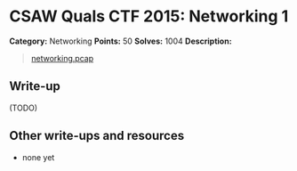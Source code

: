 # CSAW Quals CTF 2015: Networking 1

**Category:** Networking
**Points:** 50
**Solves:** 1004
**Description:** 

> [networking.pcap](networking.pcap)

## Write-up

(TODO)

## Other write-ups and resources

* none yet
